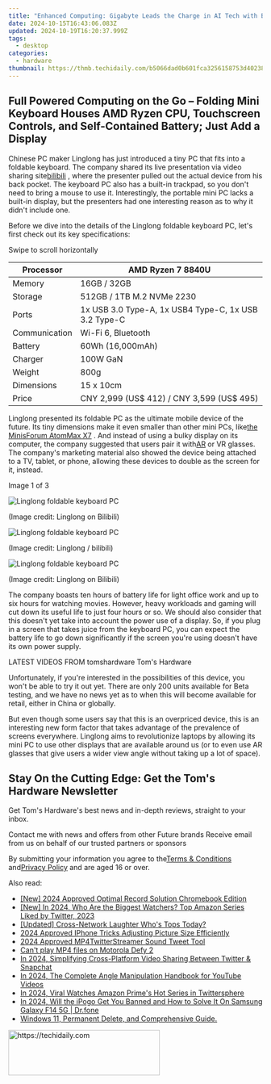 ```yaml
---
title: "Enhanced Computing: Gigabyte Leads the Charge in AI Tech with Branded Workstations, Premium GPUs From AMD/Intel & Essential SSDs"
date: 2024-10-15T16:43:06.083Z
updated: 2024-10-19T16:20:37.999Z
tags:
  - desktop
categories:
  - hardware
thumbnail: https://thmb.techidaily.com/b5066dad0b601fca3256158753d40238cd5a1c7754394d186d31755e512b1e70.jpg
---
```


## Full Powered Computing on the Go – Folding Mini Keyboard Houses AMD Ryzen CPU, Touchscreen Controls, and Self-Contained Battery; Just Add a Display

Chinese PC maker Linglong has just introduced a tiny PC that fits into a foldable keyboard. The company shared its live presentation via video sharing site[bilibili](https://emakicms.com/brand/21/articles/view/2009106) , where the presenter pulled out the actual device from his back pocket. The keyboard PC also has a built-in trackpad, so you don't need to bring a mouse to use it. Interestingly, the portable mini PC lacks a built-in display, but the presenters had one interesting reason as to why it didn't include one.

 Before we dive into the details of the Linglong foldable keyboard PC, let's first check out its key specifications:

 Swipe to scroll horizontally

| Processor     | AMD Ryzen 7 8840U                                    |
| ------------- | ---------------------------------------------------- |
| Memory        | 16GB / 32GB                                          |
| Storage       | 512GB / 1TB M.2 NVMe 2230                            |
| Ports         | 1x USB 3.0 Type-A, 1x USB4 Type-C, 1x USB 3.2 Type-C |
| Communication | Wi-Fi 6, Bluetooth                                   |
| Battery       | 60Wh (16,000mAh)                                     |
| Charger       | 100W GaN                                             |
| Weight        | 800g                                                 |
| Dimensions    | 15 x 10cm                                            |
| Price         | CNY 2,999 (US$ 412) / CNY 3,599 (US$ 495)            |

 Linglong presented its foldable PC as the ultimate mobile device of the future. Its tiny dimensions make it even smaller than other mini PCs, like[the MinisForum AtomMax X7](https://www.tomshardware.com/desktops/mini-pcs/minisforum-atomman-x7-ti-touchscreen-mini-pc-comes-packing-an-intel-core-ultra-9-185h) . And instead of using a bulky display on its computer, the company suggested that users pair it with[AR](https://www.tomshardware.com/tag/augmented-reality) or VR glasses. The company's marketing material also showed the device being attached to a TV, tablet, or phone, allowing these devices to double as the screen for it, instead.

 Image 1 of 3

![Linglong foldable keyboard PC](https://vanilla.futurecdn.net/cyclingnews/media/img/missing-image.svg)

 (Image credit: Linglong on Bilibili)

![Linglong foldable keyboard PC ](https://vanilla.futurecdn.net/cyclingnews/media/img/missing-image.svg)

 (Image credit: Linglong / bilibili)

![Linglong foldable keyboard PC](https://vanilla.futurecdn.net/cyclingnews/media/img/missing-image.svg)

 (Image credit: Linglong on Bilibili)

 The company boasts ten hours of battery life for light office work and up to six hours for watching movies. However, heavy workloads and gaming will cut down its useful life to just four hours or so. We should also consider that this doesn't yet take into account the power use of a display. So, if you plug in a screen that takes juice from the keyboard PC, you can expect the battery life to go down significantly if the screen you're using doesn't have its own power supply.

 LATEST VIDEOS FROM tomshardware Tom's Hardware

 Unfortunately, if you're interested in the possibilities of this device, you won't be able to try it out yet. There are only 200 units available for Beta testing, and we have no news yet as to when this will become available for retail, either in China or globally.

 But even though some users say that this is an overpriced device, this is an interesting new form factor that takes advantage of the prevalence of screens everywhere. Linglong aims to revolutionize laptops by allowing its mini PC to use other displays that are available around us (or to even use AR glasses that give users a wider view angle without taking up a lot of space).

## Stay On the Cutting Edge: Get the Tom's Hardware Newsletter

 Get Tom's Hardware's best news and in-depth reviews, straight to your inbox.

 Contact me with news and offers from other Future brands  Receive email from us on behalf of our trusted partners or sponsors

 By submitting your information you agree to the[Terms & Conditions](https://futureplc.com/terms-conditions/) and[Privacy Policy](https://futureplc.com/privacy-policy/) and are aged 16 or over.

<ins class="adsbygoogle"
     style="display:block"
     data-ad-format="autorelaxed"
     data-ad-client="ca-pub-7571918770474297"
     data-ad-slot="1223367746"></ins>

<ins class="adsbygoogle"
     style="display:block"
     data-ad-client="ca-pub-7571918770474297"
     data-ad-slot="8358498916"
     data-ad-format="auto"
     data-full-width-responsive="true"></ins>

<span class="atpl-alsoreadstyle">Also read:</span>
<div><ul>
<li><a href="https://digital-screen-recording.techidaily.com/new-2024-approved-optimal-record-solution-chromebook-edition/"><u>[New] 2024 Approved Optimal Record Solution Chromebook Edition</u></a></li>
<li><a href="https://twitter-videos.techidaily.com/new-in-2024-who-are-the-biggest-watchers-top-amazon-series-liked-by-twitter-2023/"><u>[New] In 2024, Who Are the Biggest Watchers? Top Amazon Series Liked by Twitter, 2023</u></a></li>
<li><a href="https://twitter-videos.techidaily.com/updated-cross-network-laughter-whos-tops-today/"><u>[Updated] Cross-Network Laughter Who's Tops Today?</u></a></li>
<li><a href="https://fox-blue.techidaily.com/2024-approved-iphone-tricks-adjusting-picture-size-efficiently/"><u>2024 Approved IPhone Tricks Adjusting Picture Size Efficiently</u></a></li>
<li><a href="https://twitter-videos.techidaily.com/2024-approved-mp4twitterstreamer-sound-tweet-tool/"><u>2024 Approved MP4TwitterStreamer Sound Tweet Tool</u></a></li>
<li><a href="https://phone-solutions.techidaily.com/can-t-play-mp4-files-on-motorola-defy-2-by-aiseesoft-video-converter-play-mp4-on-android/"><u>Can't play MP4 files on Motorola Defy 2</u></a></li>
<li><a href="https://twitter-videos.techidaily.com/in-2024-simplifying-cross-platform-video-sharing-between-twitter-and-snapchat/"><u>In 2024, Simplifying Cross-Platform Video Sharing Between Twitter & Snapchat</u></a></li>
<li><a href="https://youtube-data.techidaily.com/24-the-complete-angle-manipulation-handbook-for-youtube-videos/"><u>In 2024, The Complete Angle Manipulation Handbook for YouTube Videos</u></a></li>
<li><a href="https://twitter-videos.techidaily.com/in-2024-viral-watches-amazon-primes-hot-series-in-twittersphere/"><u>In 2024, Viral Watches Amazon Prime's Hot Series in Twittersphere</u></a></li>
<li><a href="https://phone-solutions.techidaily.com/in-2024-will-the-ipogo-get-you-banned-and-how-to-solve-it-on-samsung-galaxy-f14-5g-drfone-by-drfone-virtual-android/"><u>In 2024, Will the iPogo Get You Banned and How to Solve It On Samsung Galaxy F14 5G | Dr.fone</u></a></li>
<li><a href="https://win-info.techidaily.com/windows-11-permanent-delete-and-comprehensive-guide/"><u>Windows 11, Permanent Delete, and Comprehensive Guide.</u></a></li>
</ul></div>

<!-- affiliate ads begin -->
<a href="https://aligracehair.sjv.io/c/5597632/1997690/19272" target="_top" id="1997690">
  <img src="//a.impactradius-go.com/display-ad/19272-1997690" border="0" alt="https://techidaily.com" width="300" height="90"/>
</a>
<img height="0" width="0" src="https://aligracehair.sjv.io/i/5597632/1997690/19272" style="position:absolute;visibility:hidden;" border="0" />
<!-- affiliate ads end -->

